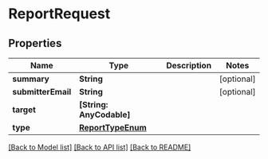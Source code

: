 # ReportRequest

## Properties
Name | Type | Description | Notes
------------ | ------------- | ------------- | -------------
**summary** | **String** |  | [optional] 
**submitterEmail** | **String** |  | [optional] 
**target** | **[String: AnyCodable]** |  | 
**type** | [**ReportTypeEnum**](ReportTypeEnum.md) |  | 

[[Back to Model list]](../README.md#documentation-for-models) [[Back to API list]](../README.md#documentation-for-api-endpoints) [[Back to README]](../README.md)



